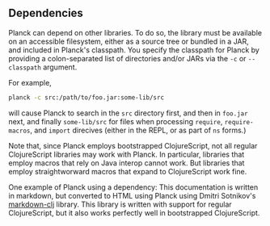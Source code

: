 ## Dependencies

Planck can depend on other libraries. To do so, the library must be available on an accessible filesystem, either as a source tree or bundled in a JAR, and included in Planck's classpath. You specify the classpath for Planck by providing a colon-separated list of directories and/or JARs via the `-c` or `--classpath` argument.

For example,

```sh
planck -c src:/path/to/foo.jar:some-lib/src
```
will cause Planck to search in the `src` directory first, and then in `foo.jar` next, and finally `some-lib/src` for files when processing `require`, `require-macros`, and `import` direcives (either in the REPL, or as part of `ns` forms.)

Note that, since Planck employs bootstrapped ClojureScript, not all regular ClojureScript libraries may work with Planck. In particular, libraries that employ macros that rely on Java interop cannot work. But libraries that employ straightworward macros that expand to ClojureScript work fine.

One example of Planck using a dependency: This documentation is written in markdown, but converted to HTML using Planck using Dmitri Sotnikov's  [markdown-clj](https://github.com/yogthos/markdown-clj) library. This library is written with support for regular ClojureScript, but it also works perfectly well in bootstrapped ClojureScript.
